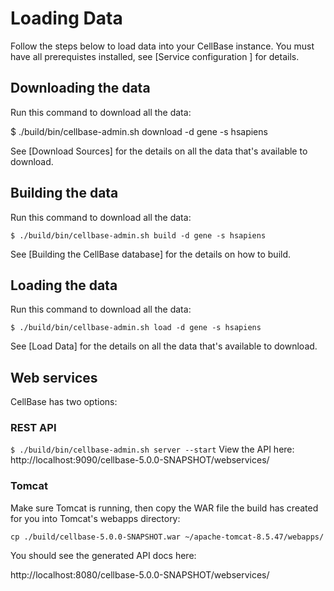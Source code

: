 # Loading Data

Follow the steps below to load data into your CellBase instance. You must have all prerequistes installed, see [Service configuration
] for details.

## Downloading the data

Run this command to download all the data:

$ ./build/bin/cellbase-admin.sh download -d gene -s hsapiens


See [Download Sources] for the details on all the data that's available to download.

## Building the data

Run this command to download all the data:

```
$ ./build/bin/cellbase-admin.sh build -d gene -s hsapiens
```

See [Building the CellBase database] for the details on how to build.

## Loading the data

Run this command to download all the data:

```
$ ./build/bin/cellbase-admin.sh load -d gene -s hsapiens
```

See [Load Data] for the details on all the data that's available to download.


## Web services

CellBase has two options:

### REST API
`$ ./build/bin/cellbase-admin.sh server --start`
View the API here: http://localhost:9090/cellbase-5.0.0-SNAPSHOT/webservices/

### Tomcat
Make sure Tomcat is running, then copy the WAR file the build has created for you into Tomcat's webapps directory:

`cp ./build/cellbase-5.0.0-SNAPSHOT.war ~/apache-tomcat-8.5.47/webapps/`

You should see the generated API docs here:

http://localhost:8080/cellbase-5.0.0-SNAPSHOT/webservices/

